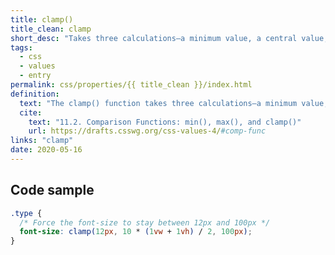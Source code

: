 ```yaml
---
title: clamp()
title_clean: clamp
short_desc: "Takes three calculations—a minimum value, a central value, and a maximum value"
tags:
  - css
  - values
  - entry
permalink: css/properties/{{ title_clean }}/index.html
definition:
  text: "The clamp() function takes three calculations—a minimum value, a central value, and a maximum value."
  cite:
    text: "11.2. Comparison Functions: min(), max(), and clamp()"
    url: https://drafts.csswg.org/css-values-4/#comp-func
links: "clamp"
date: 2020-05-16
---
```


<h2 class="h3"><span>Code sample</span></h2>

```css
.type {
  /* Force the font-size to stay between 12px and 100px */
  font-size: clamp(12px, 10 * (1vw + 1vh) / 2, 100px);
}
```
